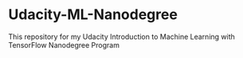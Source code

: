 # Udacity-ML-Nanodegree
This repository for my Udacity Introduction to Machine Learning with TensorFlow Nanodegree Program
